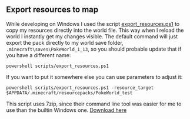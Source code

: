 ## Export resources to map

While developing on Windows I used the script [export_resources.ps1](https://github.com/draav/Minecraft_PokeWorld/blob/master/scripts/export_resources.ps1) to copy my resources directly into the world file. This way when I reload the world I instantly get my changes visible. The default command will just export the pack directly to my world save folder, `.minecraft\saves\PokeWorld_1_13`, so you should probable update that if you have a different name:

`powershell scripts/export_resources.ps1`

If you want to put it somewhere else you can use parameters to adjust it:

`powershell scripts/export_resources.ps1 -resource_target $APPDATA/.minecraft/resourcepacks/PokeWorld_test`

This script uses 7zip, since their command line tool was easier for me to use than the builtin Windows one. [Download here](https://www.7-zip.org/download.html)
